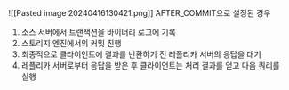
![[Pasted image 20240416130421.png]]
AFTER_COMMIT으로 설정된 경우
1. 소스 서버에서 트랜잭션을 바이너리 로그에 기록
2. 스토리지 엔진에서의 커밋 진행
3. 최종적으로 클라이언트에 결과를 반환하기 전 레플리카 서버의 응답을 대기
4. 레플리카 서버로부터 응답을 받은 후 클라이언트는 처리 결과를 얻고 다음 쿼리를 실행